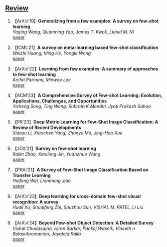 ## [Review](#content)

1. 【ArXiv‘19】**Generalizing from a few examples: A survey on few-shot learning**
<br>*Yaqing Wang, Quanming Yao, James T. Kwok, Lionel M. Ni*
<br>[paper](https://dl.acm.org/doi/abs/10.1145/3386252?casa_token=M7iYEnbSmnkAAAAA%3AHdQqzyXNVZWXlH2QdYyCk8DF3GPs9jU5MrHKPnXNW-LD3ubuCzsgT0dFqBOE-9x1L-LphW6jXwxj)


2. 【ICML‘21】**A survey on meta-learning based few-shot classification**
<br>*Weizhi Huang, Ming He, Yongle Wang*
<br>[paper](https://link.springer.com/chapter/10.1007/978-3-031-04409-0_23)


3. 【ArXiv‘22】**Learning from few examples: A summary of approaches to few-shot learning**
<br>*Archit Parnami, Minwoo Lee*
<br>[paper](https://arxiv.org/pdf/2203.04291)


4. 【ACM‘23】**A Comprehensive Survey of Few-shot Learning: Evolution, Applications, Challenges, and Opportunities**
<br>*Yisheng Song, Ting Wang, Subrota K Mondal, Jyoti Prakash Sahoo*
<br>[paper](https://arxiv.org/pdf/2205.06743)


5. 【PR‘23】**Deep Metric Learning for Few-Shot Image Classification: A Review of Recent Developments**
<br>*Xiaoxu Li, Xiaochen Yang, Zhanyu Ma, Jing-Hao Xue*
<br>[paper](https://arxiv.org/pdf/2105.08149)


6. 【JOS‘21】**Survey on few-shot learning**
<br>*Kailin Zhao, Xiaolong Jin, Yuanzhuo Wang*
<br>[paper](https://www.jos.org.cn/josen/article/abstract/6138)


7. 【PRAI‘21】**A Survey of Few-Shot Image Classification Based on Transfer Learning**
<br>*Haifeng Wei, Lianmeng Jiao*
<br>[paper](https://ieeexplore.ieee.org/abstract/document/10332131)


8. 【ArXiv‘23】**Deep learning for cross-domain few-shot visual recognition: A survey**
<br>*Huali Xu, Shuaifeng Zhi, Shuzhou Sun, VISHAL M. PATEL, Li Liu*
<br>[paper](https://arxiv.org/pdf/2303.08557)


9. 【ArXiv‘24】**Beyond Few-shot Object Detection: A Detailed Survey**
<br>*Vishal Chudasama, Hiran Sarkar, Pankaj Wasnik, Vineeth n Balasubramanian, Jayateja Kalla*
<br>[paper](https://arxiv.org/pdf/2408.14249)
